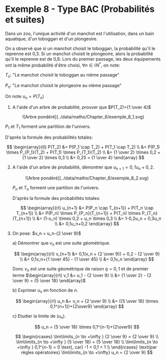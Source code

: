# Exemple 8 - Type BAC (Probabilités et suites)

Dans un zoo, l'unique activité d'un manchot est l'utilisation, dans un bain aquatique, d'un toboggan et d'un plongeoire.

On a observé que si un manchot choisit le toboggan, la probabilité qu'il le reprenne est 0,3. Si un manchot choisit le plongeoire, alors la probabilité qu'il le reprenne est de 0,8. Lors du premier passage, les deux équipements ont la même probabilité d'être choisi, $\forall n \in I\!N^*$, on note:

$T_n$: "Le manchot choisit le toboggan au nième passage"

$P_n$: "Le manchot choisit le plongeoire au nième passage"

On note $u_n = P(T_n)$

1. A l'aide d'un arbre de probabilité, prouver que $P(T_2)={1 \over 4}$

<section class="hidden">

<center>
![Arbre pondéré](../data/maths/Chapter_6/exemple_8_1.svg)
</center>

$P_1$ et $T_1$ forment une partition de l'univers.

D'après la formule des probabilités totales:

$$
\begin{array}{ll}
    P(T_2) &= P(P_1 \cap T_2) + P(T_1 \cap T_2) \\
        &= P(P_1) \times P_{P_1}(T_2) + P(T_1) \times P_{T_1}(T_2) \\
        &= {1 \over 2} \times 0,2 + {1 \over 2} \times 0,3 \\
        &= 0,25 = {1 \over 4}
\end{array}
$$

</section>

2. A l'aide d'un arbre de probabilité, démontrer que $u_{n+1}=0,1u_n+0,2$.

   <section class="hidden">

    <center>
    ![Arbre pondéré](../data/maths/Chapter_6/exemple_8_2.svg)
    </center>

   $P_n$ et $T_n$ forment une partition de l'univers.

   D'après la formule des probabilités totales:

   $$
   \begin{array}{rl}
       u_{n+1} &= P(P_n \cap T_{n+1}) + P(T_n \cap T_{n+1}) \\
           &= P(P_n) \times P_{P_n}(T_{n+1}) + P(T_n) \times P_{T_n}(T_{n+1}) \\
           &= (1-u_n) \times 0,2 + u_n \times 0,3 \\
           &= 1-0,2u_n + 0,3u_n \\
           &= 0,1u_n+0,2
   \end{array}
   $$

   </section>

3. On pose: $v_n = u_n-{2 \over 9}$

   a) Démontrer que $v_n$ est une suite géométrique.

   <section class="hidden">

   $$
   \begin{array}{rl}
      v_{n+1} &= 0,1(v_n + {2 \over 9}) + 0,2 - {2 \over 9} \\
              &= 0,1v_n+{1 \over 45} - {1 \over 45} \\
              &= 0,1v_n
   \end{array}
   $$

   Donc $v_n$ est une suite géométrique de raison $q=0,1$ et de premier terme $\begin{array}{rl}
        v_1 &= u_1 - {2 \over 9} \\
            &= {1 \over 2} - {2 \over 9} = {5 \over 18}
    \end{array}$

    </section>

   b) Exprimer $u_n$ en fonction de $n$.

    <section class="hidden">

   $$
   \begin{array}{rl}
       u_n &= v_n + {2 \over 9} \\
           &= ({5 \over 18} \times 0,1^{n+1})+{2\over9}
   \end{array}
   $$

    </section>

   c) Etudier la limite de $(u_n)$.

    <section class="hidden">

   $$
   u_n = {5 \over 18} \times 0,1^{n-1}+{2\over9}
   $$

   $$
   \begin{rcases}
       \lim\limits_{n \to +\infty } {2 \over 9} = {2 \over 9} \\
       \lim\limits_{n \to +\infty } {5 \over 18} = {5 \over 18}  \\
       \lim\limits_{n \to +\infty } 0,1^{n-1} = 0 \text{, car} -1 < 0,1 < 1 \\
   \end{rcases} \text{par règles opératoires} \lim\limits_{n \to +\infty} u_n = {2 \over 9}
   $$

    </section>

